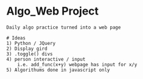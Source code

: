 # Algo_Web Project  
    Daily algo practice turned into a web page
    
    # Ideas
    1) Python / JQuery
    2) Display gird
    3) .toggle() divs 
    4) person interactive / input 
        i.e. add_func(x+y) webpage has input for x/y 
    5) Algorithums done in javascript only
